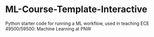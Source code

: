 # ML-Course-Template-Interactive
 Python starter code for running a ML workflow, used in teaching ECE 49500/59500: Machine Learning at PNW
